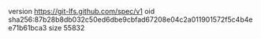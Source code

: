 version https://git-lfs.github.com/spec/v1
oid sha256:87b28b8db032c50ed6dbe9cbfad67208e04c2a011901572f5c4b4ee71b61bca3
size 55832
